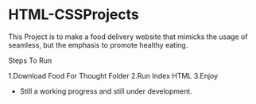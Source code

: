 # HTML-CSSProjects

This Project is to make a food delivery website that mimicks the usage of
seamless, but the emphasis to promote healthy eating.

Steps To Run 

1.Download Food For Thought Folder
2.Run Index HTML
3.Enjoy


* Still a working progress and still under development.

